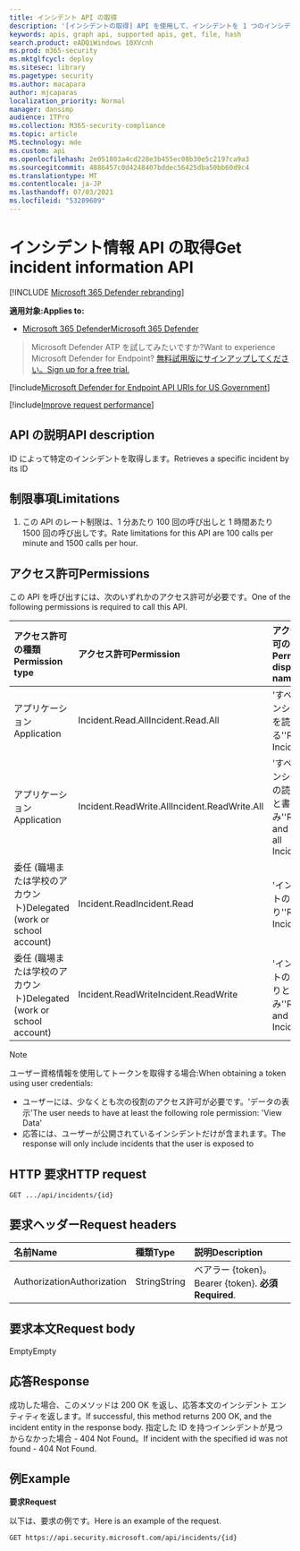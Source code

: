 ```yaml
---
title: インシデント API の取得
description: '[インシデントの取得] API を使用して、インシデントを 1 つのインシデントにMicrosoft 365 Defender。'
keywords: apis, graph api, supported apis, get, file, hash
search.product: eADQiWindows 10XVcnh
ms.prod: m365-security
ms.mktglfcycl: deploy
ms.sitesec: library
ms.pagetype: security
ms.author: macapara
author: mjcaparas
localization_priority: Normal
manager: dansimp
audience: ITPro
ms.collection: M365-security-compliance
ms.topic: article
MS.technology: mde
ms.custom: api
ms.openlocfilehash: 2e051803a4cd228e3b455ec08b30e5c2197ca9a3
ms.sourcegitcommit: 4886457c0d4248407bddec56425dba50bb60d9c4
ms.translationtype: MT
ms.contentlocale: ja-JP
ms.lasthandoff: 07/03/2021
ms.locfileid: "53289609"
---
```

# <a name="get-incident-information-api"></a><span data-ttu-id="de0b7-104">インシデント情報 API の取得</span><span class="sxs-lookup"><span data-stu-id="de0b7-104">Get incident information API</span></span>

[!INCLUDE [Microsoft 365 Defender rebranding](../../includes/microsoft-defender.md)]

<span data-ttu-id="de0b7-105">**適用対象:**</span><span class="sxs-lookup"><span data-stu-id="de0b7-105">**Applies to:**</span></span>
- [<span data-ttu-id="de0b7-106">Microsoft 365 Defender</span><span class="sxs-lookup"><span data-stu-id="de0b7-106">Microsoft 365 Defender</span></span>](https://go.microsoft.com/fwlink/?linkid=2118804)

> <span data-ttu-id="de0b7-107">Microsoft Defender ATP を試してみたいですか?</span><span class="sxs-lookup"><span data-stu-id="de0b7-107">Want to experience Microsoft Defender for Endpoint?</span></span> [<span data-ttu-id="de0b7-108">無料試用版にサインアップしてください。</span><span class="sxs-lookup"><span data-stu-id="de0b7-108">Sign up for a free trial.</span></span>](https://www.microsoft.com/microsoft-365/windows/microsoft-defender-atp?ocid=docs-wdatp-exposedapis-abovefoldlink) 

[!include[Microsoft Defender for Endpoint API URIs for US Government](../../includes/microsoft-defender-api-usgov.md)]

[!include[Improve request performance](../../includes/improve-request-performance.md)]


## <a name="api-description"></a><span data-ttu-id="de0b7-109">API の説明</span><span class="sxs-lookup"><span data-stu-id="de0b7-109">API description</span></span>

<span data-ttu-id="de0b7-110">ID によって特定のインシデントを取得します。</span><span class="sxs-lookup"><span data-stu-id="de0b7-110">Retrieves a specific incident by its ID</span></span>

## <a name="limitations"></a><span data-ttu-id="de0b7-111">制限事項</span><span class="sxs-lookup"><span data-stu-id="de0b7-111">Limitations</span></span>

1. <span data-ttu-id="de0b7-112">この API のレート制限は、1 分あたり 100 回の呼び出しと 1 時間あたり 1500 回の呼び出しです。</span><span class="sxs-lookup"><span data-stu-id="de0b7-112">Rate limitations for this API are 100 calls per minute and 1500 calls per hour.</span></span>


## <a name="permissions"></a><span data-ttu-id="de0b7-113">アクセス許可</span><span class="sxs-lookup"><span data-stu-id="de0b7-113">Permissions</span></span>

<span data-ttu-id="de0b7-114">この API を呼び出すには、次のいずれかのアクセス許可が必要です。</span><span class="sxs-lookup"><span data-stu-id="de0b7-114">One of the following permissions is required to call this API.</span></span> 

<span data-ttu-id="de0b7-115">アクセス許可の種類</span><span class="sxs-lookup"><span data-stu-id="de0b7-115">Permission type</span></span> | <span data-ttu-id="de0b7-116">アクセス許可</span><span class="sxs-lookup"><span data-stu-id="de0b7-116">Permission</span></span> | <span data-ttu-id="de0b7-117">アクセス許可の表示名</span><span class="sxs-lookup"><span data-stu-id="de0b7-117">Permission display name</span></span>
:---|:---|:---
<span data-ttu-id="de0b7-118">アプリケーション</span><span class="sxs-lookup"><span data-stu-id="de0b7-118">Application</span></span> | <span data-ttu-id="de0b7-119">Incident.Read.All</span><span class="sxs-lookup"><span data-stu-id="de0b7-119">Incident.Read.All</span></span> | <span data-ttu-id="de0b7-120">'すべてのインシデントを読み取る'</span><span class="sxs-lookup"><span data-stu-id="de0b7-120">'Read all Incidents'</span></span>
<span data-ttu-id="de0b7-121">アプリケーション</span><span class="sxs-lookup"><span data-stu-id="de0b7-121">Application</span></span> | <span data-ttu-id="de0b7-122">Incident.ReadWrite.All</span><span class="sxs-lookup"><span data-stu-id="de0b7-122">Incident.ReadWrite.All</span></span> | <span data-ttu-id="de0b7-123">'すべてのインシデントの読み取りと書き込み'</span><span class="sxs-lookup"><span data-stu-id="de0b7-123">'Read and write all Incidents'</span></span>
<span data-ttu-id="de0b7-124">委任 (職場または学校のアカウント)</span><span class="sxs-lookup"><span data-stu-id="de0b7-124">Delegated (work or school account)</span></span> | <span data-ttu-id="de0b7-125">Incident.Read</span><span class="sxs-lookup"><span data-stu-id="de0b7-125">Incident.Read</span></span> | <span data-ttu-id="de0b7-126">'インシデントの読み取り'</span><span class="sxs-lookup"><span data-stu-id="de0b7-126">'Read Incidents'</span></span>
<span data-ttu-id="de0b7-127">委任 (職場または学校のアカウント)</span><span class="sxs-lookup"><span data-stu-id="de0b7-127">Delegated (work or school account)</span></span> | <span data-ttu-id="de0b7-128">Incident.ReadWrite</span><span class="sxs-lookup"><span data-stu-id="de0b7-128">Incident.ReadWrite</span></span> | <span data-ttu-id="de0b7-129">'インシデントの読み取りと書き込み'</span><span class="sxs-lookup"><span data-stu-id="de0b7-129">'Read and write Incidents'</span></span>

> [!NOTE]
>
> <span data-ttu-id="de0b7-130">ユーザー資格情報を使用してトークンを取得する場合:</span><span class="sxs-lookup"><span data-stu-id="de0b7-130">When obtaining a token using user credentials:</span></span>
>
> - <span data-ttu-id="de0b7-131">ユーザーには、少なくとも次の役割のアクセス許可が必要です。'データの表示'</span><span class="sxs-lookup"><span data-stu-id="de0b7-131">The user needs to have at least the following role permission: 'View Data'</span></span>
> - <span data-ttu-id="de0b7-132">応答には、ユーザーが公開されているインシデントだけが含まれます。</span><span class="sxs-lookup"><span data-stu-id="de0b7-132">The response will only include incidents that the user is exposed to</span></span>

## <a name="http-request"></a><span data-ttu-id="de0b7-133">HTTP 要求</span><span class="sxs-lookup"><span data-stu-id="de0b7-133">HTTP request</span></span>

```console
GET .../api/incidents/{id} 
```

## <a name="request-headers"></a><span data-ttu-id="de0b7-134">要求ヘッダー</span><span class="sxs-lookup"><span data-stu-id="de0b7-134">Request headers</span></span>

<span data-ttu-id="de0b7-135">名前</span><span class="sxs-lookup"><span data-stu-id="de0b7-135">Name</span></span> | <span data-ttu-id="de0b7-136">種類</span><span class="sxs-lookup"><span data-stu-id="de0b7-136">Type</span></span> | <span data-ttu-id="de0b7-137">説明</span><span class="sxs-lookup"><span data-stu-id="de0b7-137">Description</span></span>
:---|:---|:---
<span data-ttu-id="de0b7-138">Authorization</span><span class="sxs-lookup"><span data-stu-id="de0b7-138">Authorization</span></span> | <span data-ttu-id="de0b7-139">String</span><span class="sxs-lookup"><span data-stu-id="de0b7-139">String</span></span> | <span data-ttu-id="de0b7-140">ベアラー {token}。</span><span class="sxs-lookup"><span data-stu-id="de0b7-140">Bearer {token}.</span></span> <span data-ttu-id="de0b7-141">**必須**</span><span class="sxs-lookup"><span data-stu-id="de0b7-141">**Required**.</span></span>

## <a name="request-body"></a><span data-ttu-id="de0b7-142">要求本文</span><span class="sxs-lookup"><span data-stu-id="de0b7-142">Request body</span></span>

<span data-ttu-id="de0b7-143">Empty</span><span class="sxs-lookup"><span data-stu-id="de0b7-143">Empty</span></span>

## <a name="response"></a><span data-ttu-id="de0b7-144">応答</span><span class="sxs-lookup"><span data-stu-id="de0b7-144">Response</span></span>

<span data-ttu-id="de0b7-145">成功した場合、このメソッドは 200 OK を返し、応答本文のインシデント エンティティを返します。</span><span class="sxs-lookup"><span data-stu-id="de0b7-145">If successful, this method returns 200 OK, and the incident entity in the response body.</span></span> <span data-ttu-id="de0b7-146">指定した ID を持つインシデントが見つからなかった場合 - 404 Not Found。</span><span class="sxs-lookup"><span data-stu-id="de0b7-146">If incident with the specified id was not found - 404 Not Found.</span></span>

## <a name="example"></a><span data-ttu-id="de0b7-147">例</span><span class="sxs-lookup"><span data-stu-id="de0b7-147">Example</span></span>

<span data-ttu-id="de0b7-148">**要求**</span><span class="sxs-lookup"><span data-stu-id="de0b7-148">**Request**</span></span>

<span data-ttu-id="de0b7-149">以下は、要求の例です。</span><span class="sxs-lookup"><span data-stu-id="de0b7-149">Here is an example of the request.</span></span>

```http
GET https://api.security.microsoft.com/api/incidents/{id}
```
